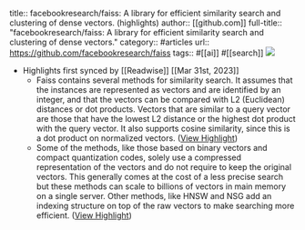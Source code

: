 title:: facebookresearch/faiss: A library for efficient similarity search and clustering of dense vectors. (highlights)
author:: [[github.com]]
full-title:: "facebookresearch/faiss: A library for efficient similarity search and clustering of dense vectors."
category:: #articles
url:: https://github.com/facebookresearch/faiss
tags:: #[[ai]] #[[search]] 
![](https://readwise-assets.s3.amazonaws.com/media/uploaded_book_covers/profile_5318/faiss)

- Highlights first synced by [[Readwise]] [[Mar 31st, 2023]]
	- Faiss contains several methods for similarity search. It assumes that the instances are represented as vectors and are identified by an integer, and that the vectors can be compared with L2 (Euclidean) distances or dot products. Vectors that are similar to a query vector are those that have the lowest L2 distance or the highest dot product with the query vector. It also supports cosine similarity, since this is a dot product on normalized vectors. ([View Highlight](https://read.readwise.io/read/01gwtdct243netp0pqhxa4t480))
	- Some of the methods, like those based on binary vectors and compact quantization codes, solely use a compressed representation of the vectors and do not require to keep the original vectors. This generally comes at the cost of a less precise search but these methods can scale to billions of vectors in main memory on a single server. Other methods, like HNSW and NSG add an indexing structure on top of the raw vectors to make searching more efficient. ([View Highlight](https://read.readwise.io/read/01gwtdcxgdgzbdm5he32h7gxnq))